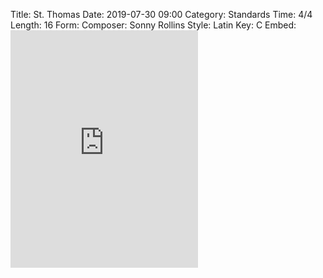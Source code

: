 Title: St. Thomas
Date: 2019-07-30 09:00
Category: Standards
Time: 4/4
Length: 16
Form:
Composer: Sonny Rollins
Style: Latin
Key: C
Embed: <iframe src="https://open.spotify.com/embed/user/thatdavidmiller/playlist/28ALfpzZerCrVf4MsudFt4" width="300" height="380" frameborder="0" allowtransparency="true" allow="encrypted-media"></iframe>
